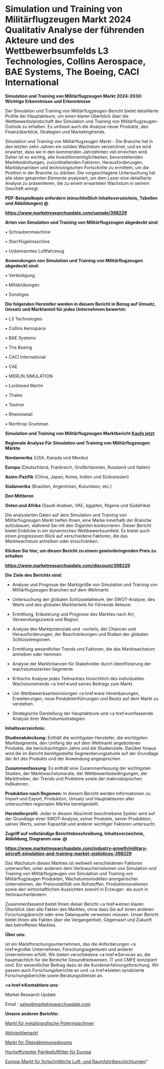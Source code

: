 # Simulation und Training von Militärflugzeugen Markt 2024 Qualitativ Analyse der führenden Akteure und des Wettbewerbsumfelds L3 Technologies, Collins Aerospace, BAE Systems, The Boeing, CACI International

<strong>Simulation und Training von Militärflugzeugen Markt 2024-2030: Wichtige Erkenntnisse und Erkenntnisse</strong>

Der Simulation und Training von Militärflugzeugen-Bericht bietet detaillierte Profile der Hauptakteure, um einen klaren Überblick über die Wettbewerbslandschaft des Simulation und Training von Militärflugzeugen-Outlook zu erhalten. Es umfasst auch die Analyse neuer Produkte, den Finanzüberblick, Strategien und Marketingtrends.

Simulation und Training von Militärflugzeugen Markt - Die Branche hat in den letzten zehn Jahren ein solides Wachstum verzeichnet, und es wird erwartet, dass sie in den kommenden Jahrzehnten viel erreichen wird. Daher ist es wichtig, alle Investitionsmöglichkeiten, bevorstehenden Marktbedrohungen, zurückhaltenden Faktoren, Herausforderungen, Marktdynamiken und technologischen Fortschritte zu ermitteln, um die Position in der Branche zu stärken. Die vorgeschlagene Untersuchung hat alle oben genannten Elemente analysiert, um dem Leser eine detaillierte Analyse zu präsentieren, die zu einem erwarteten Wachstum in seinem Geschäft anregt.



<strong><b>PDF-Beispielkopie anfordern (einschließlich Inhaltsverzeichnis, Tabellen und Abbildungen) @ </b></strong>

<strong><a href=https://www.marketresearchupdate.com/sample/398229>

<strong>https://www.marketresearchupdate.com/sample/398229</u></a></strong></strong>



<strong>Arten von Simulation und Training von Militärflugzeugen abgedeckt sind:</strong>

• Schraubenmaschine

• Starrflügelmaschine

• Unbemanntes Luftfahrzeug



<strong>Anwendungen von Simulation und Training von Militärflugzeugen abgedeckt sind:</strong>

• Verteidigung

• Militärübungen

• Sonstiges



<strong>Die folgenden Hersteller werden in diesem Bericht in Bezug auf Umsatz, Umsatz und Marktanteil für jedes Unternehmen bewertet:</strong>

• L3 Technologies

• Collins Aerospace

• BAE Systems

• The Boeing

• CACI International

• CAE

• MERLIN SIMULATION

• Lockheed Martin

• Thales

• Textron

• Rheinmetall

• Northrop Grumman



<strong>Simulation und Training von Militärflugzeugen Marktbericht <a href=https://www.marketresearchupdate.com/buynow/398229>Kaufe jetzt</a></strong>



<strong>Regionale Analyse Für Simulation und Training von Militärflugzeugen Märkte</strong>



<strong>Nordamerika</strong> (USA, Kanada und Mexiko)



<strong>Europa</strong> (Deutschland, Frankreich, Großbritannien, Russland und Italien)



<strong>Asien-Pazifik</strong> (China, Japan, Korea, Indien und Südostasien)



<strong>Südamerika</strong> (Brasilien, Argentinien, Kolumbien, etc.)



<strong>Den Mittleren</strong> 

<strong>Osten und Afrika</strong> (Saudi-Arabien, VAE, ägypten, Nigeria und Südafrika)

Die analysierten Daten auf dem Simulation und Training von Militärflugzeugen Markt helfen Ihnen, eine Marke innerhalb der Branche aufzubauen, während Sie mit den Giganten konkurrieren. Dieser Bericht bietet Einblicke in ein dynamisches Wettbewerbsumfeld. Es bietet auch einen progressiven Blick auf verschiedene Faktoren, die das Marktwachstum antreiben oder einschränken.



<strong>Klicken Sie hier, um diesen Bericht zu einem gewinnbringenden Preis zu erhalten
</strong>

<strong><a href=https://www.marketresearchupdate.com/discount/398229>https://www.marketresearchupdate.com/discount/398229</b></u></strong></a>



<strong>Die Ziele des Berichts sind:</strong>

- Analyse und Prognose der Marktgröße von Simulation und Training von Militärflugzeugen Branchen auf dem Weltmarkt.

- Untersuchung der globalen Schlüsselakteure, der SWOT-Analyse, des Werts und des globalen Marktanteils für führende Akteure.

- Ermittlung, Erläuterung und Prognose des Marktes nach Art, Verwendungszweck und Region.

- Analyse des Marktpotenzials und -vorteils, der Chancen und Herausforderungen, der Beschränkungen und Risiken der globalen Schlüsselregionen.

- Ermittlung wesentlicher Trends und Faktoren, die das Marktwachstum antreiben oder hemmen.

- Analyse der Marktchancen für Stakeholder durch Identifizierung der wachstumsstarken Segmente.

- Kritische Analyse jedes Teilmarktes hinsichtlich des individuellen Wachstumstrends <a href=>und</a> seines Beitrags zum Markt.

- Um Wettbewerbsentwicklungen <a href=>wie</a> Vereinbarungen, Erweiterungen, neue Produkteinführungen und Besitz auf dem Markt zu verstehen.

- Strategische Darstellung der Hauptakteure und <a href=>umfas</a>sende Analyse ihrer Wachstumsstrategien.



<strong>Inhaltsverzeichnis:</strong>



<strong>Studienabdeckung:</strong> Enthält die wichtigsten Hersteller, die wichtigsten Marktsegmente, den Umfang der auf dem Weltmarkt angebotenen Produkte, die berücksichtigten Jahre und die Studienziele. Darüber hinaus wird die im Bericht bereitgestellte Segmentierungsstudie auf der Grundlage der Art des Produkts und der Anwendung angesprochen.



<strong>Zusammenfassung:</strong> Es enthält eine Zusammenfassung der wichtigsten Studien, der Marktwachstumsrate, der Wettbewerbsbedingungen, der Markttreiber, der Trends und Probleme sowie der makroskopischen Indikatoren.



<strong>Produktion nach Regionen:</strong> In diesem Bericht werden Informationen zu Import und Export, Produktion, Umsatz und Hauptakteuren aller untersuchten regionalen Märkte bereitgestellt.



<strong>Herstellerprofil:</strong> Jeder in diesem Abschnitt beschriebene Spieler wird auf der Grundlage einer SWOT-Analyse, seiner Produkte, seiner Produktion, seines Werts, seiner Kapazität und anderer wichtiger Faktoren untersucht.



<strong><b>Zugriff auf vollständige Berichtsbeschreibung, Inhaltsverzeichnis, Abbildung, Diagramm usw. @ </b></strong>

<strong><a href=https://www.marketresearchupdate.com/industry-growth/military-aircraft-simulation-and-training-market-statistices-398229>https://www.marketresearchupdate.com/industry-growth/military-aircraft-simulation-and-training-market-statistices-398229</a></strong>

Das Wachstum dieses Marktes ist weltweit verschiedenen Faktoren unterworfen, unter anderem dem Verbrauchervolumen von Simulation und Training von Militärflugzeugen von Simulation und Training von Militärflugzeugen Produkten, Wachstumsmodellen anorganischer Unternehmen, der Preisvolatilität von Rohstoffen, Produktinnovationen sowie den wirtschaftlichen Aussichten sowohl in Erzeuger- als auch in Verbraucherländern.

Zusammenfassend bietet Ihnen dieser Bericht <a href=>einen</a> klaren Überblick über alle Fakten des Marktes, ohne dass Sie auf einen anderen Forschungsbericht oder eine Datenquelle verweisen müssen. Unser Bericht bietet Ihnen alle Fakten über die Vergangenheit, Gegenwart und Zukunft des betroffenen Marktes.



<strong>Über uns:</strong>

 ist ein Marktforschungsunternehmen, das die Anforderungen <a href=>großer</a> Unternehmen, Forschungsagenturen und anderer Unternehmen erfüllt. Wir bieten verschiedene <a href=>Services</a> an, die hauptsächlich für die Bereiche Gesundheitswesen, IT und CMFE konzipiert sind. Ein wesentlicher Beitrag dazu ist die Kundenerfahrungsforschung. Wir passen auch Forschungsberichte an und <a href=>bieten</a> syndizierte Forschungsberichte sowie Beratungsdienste an.



<strong><a href=>Kontaktiere uns:</a></strong>

Market Research Update

Email : sales@marketresearchupdate.com



<strong>Unsere anderen Berichte:</strong>

<a href=https://www.linkedin.com/pulse/metallographic-polishing-machine-market-opportunities>Markt für metallografische Poliermaschinen</a>

<a href=https://www.linkedin.com/pulse/activated-carbon-market-size-industry-growth-factors-applications>Aktivkohlemarkt</a>

<a href=https://www.linkedin.com/pulse/oil-containment-booms-market-size-share>Markt für Öleindämmungsbooms</a>

<a href=https://www.linkedin.com/pulse/europe-high-efficiency-particulate-air-filter>Hocheffizienter Partikelluftfilter für Europa</a>

<a href=https://www.linkedin.com/pulse/europe-advanced-aerospace-coatings-market-2023>Europa-Markt für fortschrittliche Luft- und Raumfahrtbeschichtungen</a>"
